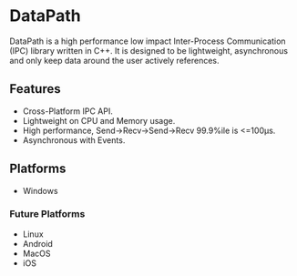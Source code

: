 # DataPath
DataPath is a high performance low impact Inter-Process Communication (IPC) library written in C++. It is designed to be lightweight, asynchronous and only keep data around the user actively references.

## Features
* Cross-Platform IPC API.
* Lightweight on CPU and Memory usage.
* High performance, Send->Recv->Send->Recv 99.9%ile is <=100µs.
* Asynchronous with Events.

## Platforms
* Windows

### Future Platforms
* Linux
* Android
* MacOS
* iOS
